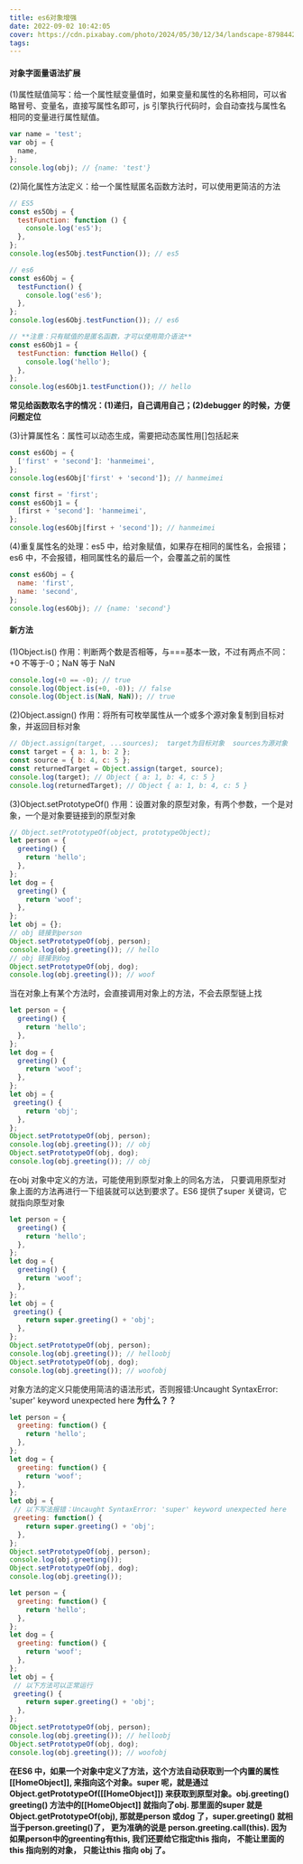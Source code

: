 ```yaml
---
title: es6对象增强
date: 2022-09-02 10:42:05
cover: https://cdn.pixabay.com/photo/2024/05/30/12/34/landscape-8798442_640.jpg
tags:
---
```


#### 对象字面量语法扩展

(1)属性赋值简写：给一个属性赋变量值时，如果变量和属性的名称相同，可以省略冒号、变量名，直接写属性名即可，js 引擎执行代码时，会自动查找与属性名相同的变量进行属性赋值。

```javascript
var name = 'test';
var obj = {
  name,
};
console.log(obj); // {name: 'test'}
```
<!-- more -->
(2)简化属性方法定义：给一个属性赋匿名函数方法时，可以使用更简洁的方法

```javascript
// ES5
const es5Obj = {
  testFunction: function () {
    console.log('es5');
  },
};
console.log(es5Obj.testFunction()); // es5

// es6
const es6Obj = {
  testFunction() {
    console.log('es6');
  },
};
console.log(es6Obj.testFunction()); // es6

// **注意：只有赋值的是匿名函数，才可以使用简介语法**
const es6Obj1 = {
  testFunction: function Hello() {
    console.log('hello');
  },
};
console.log(es6Obj1.testFunction()); // hello
```

**常见给函数取名字的情况：(1)递归，自己调用自己；(2)debugger 的时候，方便问题定位**

(3)计算属性名：属性可以动态生成，需要把动态属性用[]包括起来

```javascript
const es6Obj = {
  ['first' + 'second']: 'hanmeimei',
};
console.log(es6Obj['first' + 'second']); // hanmeimei

const first = 'first';
const es6Obj1 = {
  [first + 'second']: 'hanmeimei',
};
console.log(es6Obj[first + 'second']); // hanmeimei
```

(4)重复属性名的处理：es5 中，给对象赋值，如果存在相同的属性名，会报错；es6 中，不会报错，相同属性名的最后一个，会覆盖之前的属性

```javascript
const es6Obj = {
  name: 'first',
  name: 'second',
};
console.log(es6Obj); // {name: 'second'}
```

#### 新方法

(1)Object.is()
作用：判断两个数是否相等，与===基本一致，不过有两点不同：+0 不等于-0；NaN 等于 NaN

```javascript
console.log(+0 == -0); // true
console.log(Object.is(+0, -0)); // false
console.log(Object.is(NaN, NaN)); // true
```

(2)Object.assign()
作用：将所有可枚举属性从一个或多个源对象复制到目标对象，并返回目标对象

```javascript
// Object.assign(target, ...sources);  target为目标对象  sources为源对象
const target = { a: 1, b: 2 };
const source = { b: 4, c: 5 };
const returnedTarget = Object.assign(target, source);
console.log(target); // Object { a: 1, b: 4, c: 5 }
console.log(returnedTarget); // Object { a: 1, b: 4, c: 5 }
```

(3)Object.setPrototypeOf()
作用：设置对象的原型对象，有两个参数，一个是对象，一个是对象要链接到的原型对象
```javascript
// Object.setPrototypeOf(object, prototypeObject);
let person = {
  greeting() {
    return 'hello';
  },
};
let dog = {
  greeting() {
    return 'woof';
  },
};
let obj = {};
// obj 链接到person
Object.setPrototypeOf(obj, person);
console.log(obj.greeting()); // hello
// obj 链接到dog
Object.setPrototypeOf(obj, dog);
console.log(obj.greeting()); // woof
```
当在对象上有某个方法时，会直接调用对象上的方法，不会去原型链上找
```javascript
let person = {
  greeting() {
    return 'hello';
  },
};
let dog = {
  greeting() {
    return 'woof';
  },
};
let obj = {
 greeting() {
    return 'obj';
  },
};
Object.setPrototypeOf(obj, person);
console.log(obj.greeting()); // obj
Object.setPrototypeOf(obj, dog);
console.log(obj.greeting()); // obj
```
在obj 对象中定义的方法，可能使用到原型对象上的同名方法， 只要调用原型对象上面的方法再进行一下组装就可以达到要求了。ES6 提供了super 关键词，它就指向原型对象
```javascript
let person = {
  greeting() {
    return 'hello';
  },
};
let dog = {
  greeting() {
    return 'woof';
  },
};
let obj = {
 greeting() {
    return super.greeting() + 'obj';
  },
};
Object.setPrototypeOf(obj, person);
console.log(obj.greeting()); // helloobj
Object.setPrototypeOf(obj, dog);
console.log(obj.greeting()); // woofobj
```
对象方法的定义只能使用简洁的语法形式，否则报错:Uncaught SyntaxError: 'super' keyword unexpected here
**为什么？？**
```javascript
let person = {
  greeting: function() {
    return 'hello';
  },
};
let dog = {
  greeting: function() {
    return 'woof';
  },
};
let obj = {
 // 以下写法报错：Uncaught SyntaxError: 'super' keyword unexpected here
 greeting: function() {
    return super.greeting() + 'obj';
  },
};
Object.setPrototypeOf(obj, person);
console.log(obj.greeting());
Object.setPrototypeOf(obj, dog);
console.log(obj.greeting());

let person = {
  greeting: function() {
    return 'hello';
  },
};
let dog = {
  greeting: function() {
    return 'woof';
  },
};
let obj = {
 // 以下方法可以正常运行
 greeting() {
    return super.greeting() + 'obj';
  },
};
Object.setPrototypeOf(obj, person);
console.log(obj.greeting()); // helloobj
Object.setPrototypeOf(obj, dog);
console.log(obj.greeting()); // woofobj
```
**在ES6 中，如果一个对象中定义了方法，这个方法自动获取到一个内置的属性[[HomeObject]], 来指向这个对象。super 呢，就是通过Object.getPrototypeOf([[HomeObject]]) 来获取到原型对象。obj.greeting() greeting() 方法中的[[HomeObject]] 就指向了obj.  那里面的super 就是Object.getPrototypeOf(obj), 那就是person 或dog 了，super.greeting() 就相当于person.greeting()了， 更为准确的说是 person.greeting.call(this).  因为如果person中的greenting有this, 我们还要给它指定this 指向， 不能让里面的this 指向别的对象， 只能让this 指向 obj 了。**